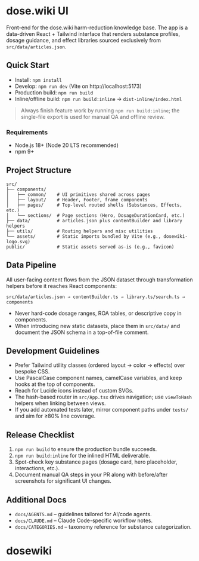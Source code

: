 # dose.wiki UI

Front-end for the dose.wiki harm-reduction knowledge base. The app is a data-driven React + Tailwind interface that renders substance profiles, dosage guidance, and effect libraries sourced exclusively from `src/data/articles.json`.

## Quick Start
- Install: `npm install`
- Develop: `npm run dev` (Vite on http://localhost:5173)
- Production build: `npm run build`
- Inline/offline build: `npm run build:inline` → `dist-inline/index.html`

> Always finish feature work by running `npm run build:inline`; the single-file export is used for manual QA and offline review.

### Requirements
- Node.js 18+ (Node 20 LTS recommended)
- npm 9+

## Project Structure
```
src/
├── components/
│   ├── common/    # UI primitives shared across pages
│   ├── layout/    # Header, Footer, frame components
│   ├── pages/     # Top-level routed shells (Substances, Effects, etc.)
│   └── sections/  # Page sections (Hero, DosageDurationCard, etc.)
├── data/          # articles.json plus contentBuilder and library helpers
├── utils/         # Routing helpers and misc utilities
└── assets/        # Static imports bundled by Vite (e.g., dosewiki-logo.svg)
public/            # Static assets served as-is (e.g., favicon)
```

## Data Pipeline
All user-facing content flows from the JSON dataset through transformation helpers before it reaches React components:

```
src/data/articles.json → contentBuilder.ts → library.ts/search.ts → components
```

- Never hard-code dosage ranges, ROA tables, or descriptive copy in components.
- When introducing new static datasets, place them in `src/data/` and document the JSON schema in a top-of-file comment.

## Development Guidelines
- Prefer Tailwind utility classes (ordered layout → color → effects) over bespoke CSS.
- Use PascalCase component names, camelCase variables, and keep hooks at the top of components.
- Reach for Lucide icons instead of custom SVGs.
- The hash-based router in `src/App.tsx` drives navigation; use `viewToHash` helpers when linking between views.
- If you add automated tests later, mirror component paths under `tests/` and aim for ≥80% line coverage.

## Release Checklist
1. `npm run build` to ensure the production bundle succeeds.
2. `npm run build:inline` for the inlined HTML deliverable.
3. Spot-check key substance pages (dosage card, hero placeholder, interactions, etc.).
4. Document manual QA steps in your PR along with before/after screenshots for significant UI changes.

## Additional Docs
- `docs/AGENTS.md` – guidelines tailored for AI/code agents.
- `docs/CLAUDE.md` – Claude Code-specific workflow notes.
- `docs/CATEGORIES.md` – taxonomy reference for substance categorization.
# dosewiki

